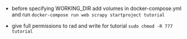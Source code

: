 - before specifying WORKING_DIR add volumes in docker-compose.yml and run
  `docker-compose run web scrapy startproject tutorial`

- give full permissions to rad and write for tutorial
  `sudo chmod -R 777 tutorial`
